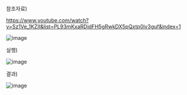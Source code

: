 참조자료)

https://www.youtube.com/watch?v=Sz1Ve_1KZII&list=PL93mKxaRDidFH5gRwkDX5pQxtp0iv3guf&index=1

![image](https://user-images.githubusercontent.com/96629767/148738510-22765fc7-4e0a-4e48-8803-3243c2292166.png)


실행)

![image](https://user-images.githubusercontent.com/96629767/148737551-258f18a5-7ec9-455a-8d00-5a851cea48a7.png)

결과)

![image](https://user-images.githubusercontent.com/96629767/148737691-e618e007-1bd1-4c8c-8c56-55d4d86f34a7.png)

